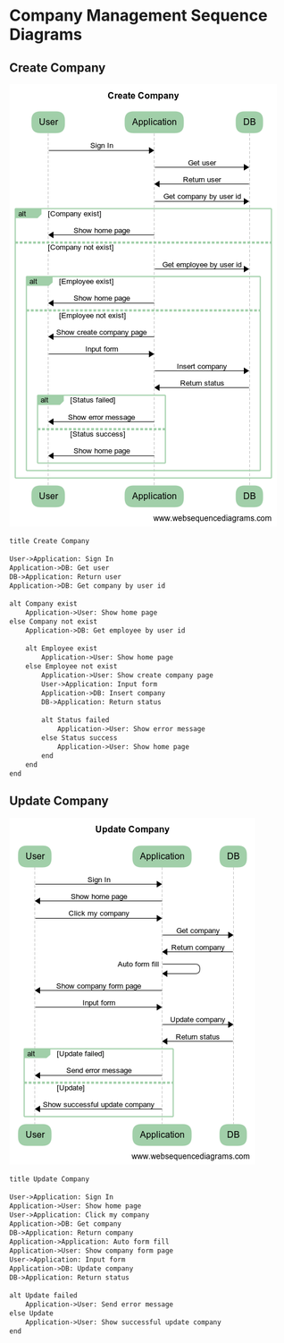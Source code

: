 # Company Management Sequence Diagrams

## Create Company

![Create Company Sequence Diagram](images/Create%20Company.png)
```
title Create Company

User->Application: Sign In
Application->DB: Get user
DB->Application: Return user
Application->DB: Get company by user id

alt Company exist
    Application->User: Show home page
else Company not exist
    Application->DB: Get employee by user id
    
    alt Employee exist
        Application->User: Show home page
    else Employee not exist
        Application->User: Show create company page
        User->Application: Input form
        Application->DB: Insert company
        DB->Application: Return status
        
        alt Status failed
            Application->User: Show error message
        else Status success
            Application->User: Show home page
        end
    end
end
```
## Update Company

![Update Company Sequence Diagram](images/Update%20Company.png)
```
title Update Company

User->Application: Sign In
Application->User: Show home page
User->Application: Click my company
Application->DB: Get company
DB->Application: Return company
Application->Application: Auto form fill
Application->User: Show company form page
User->Application: Input form
Application->DB: Update company
DB->Application: Return status

alt Update failed
    Application->User: Send error message
else Update 
    Application->User: Show successful update company
end
```